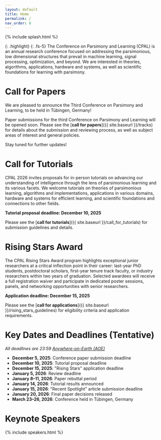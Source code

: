 ```yaml
---
layout: default
title: Home
permalink: /
nav_order: 0
---
```


{% include splash.html %}

{: .highlight}
{: .fs-5}
The Conference on Parsimony and Learning (CPAL) is an annual research
conference focused on addressing the parsimonious, low dimensional structures
that prevail in machine learning, signal processing, optimization, and beyond.
We are interested in theories, algorithms, applications, hardware and systems,
as well as scientific foundations for learning with parsimony.

<!--
We describe [our]({{ site.baseurl }}/organization_committee) vision for the conference in
more detail [here]({{ site.baseurl }}/vision).
-->


# Call for Papers

<!-- {: .fs-5 .text-center} -->
<!-- [Submit your Work on OpenReview](https://openreview.net/group?id=CPAL.cc/2026/Conference) -->

We are pleased to announce the Third Conference on Parsimony and Learning,
to be held in Tübingen, Germany!

Paper submissions for the third Conference on
Parsimony and Learning will be opened soon.
Please see the [**call for papers**]({{ site.baseurl
}}/tracks) for details about the submission and reviewing process, as well as
subject areas of interest and general policies.


Stay tuned for further updates!


# Call for Tutorials

CPAL 2026 invites proposals for in-person tutorials on advancing our understanding of intelligence through the lens of parsimonious learning and its various facets. We welcome tutorials on theories of parsimonious learning, algorithms and implementations, applications in various domains, hardware and systems for efficient learning, and scientific foundations and connections to other fields.

**Tutorial proposal deadline: December 10, 2025**

Please see the [**call for tutorials**]({{ site.baseurl }}/call_for_tutorials) for submission guidelines and details.


# Rising Stars Award

The CPAL Rising Stars Award program highlights exceptional junior researchers at a critical inflection point in their career: last-year PhD students, postdoctoral scholars, first-year tenure track faculty, or industry researchers within two years of graduation. Selected awardees will receive a full registration waiver and participate in dedicated poster sessions, panels, and networking opportunities with senior researchers.

**Application deadline: December 15, 2025**

Please see the [**call for applications**]({{ site.baseurl }}/rising_stars_guidelines) for eligibility criteria and application requirements.



# Key Dates and Deadlines (Tentative)


*All deadlines are 23:59 [Anywhere-on-Earth (AOE)](https://www.ieee802.org/16/aoe.html)*

- **December 5, 2025**: Conference paper submission deadline
- **December 10, 2025**: Tutorial proposal deadline
- **December 15, 2025**: "Rising Stars" application deadline
- **January 5, 2026**: Review deadline
- **January 8–11, 2026**: Paper rebuttal period
- **January 14, 2026**: Tutorial results announced
- **January 15, 2026**: "Recent Spotlight" article submission deadline
- **January 20, 2026**: Final paper decisions released
- **March 23–26, 2026**: Conference held in Tübingen, Germany

<!-- {: .highlight} -->
<!-- See the [deadlines page]({{ site.baseurl }}/deadlines) for a complete list of -->
<!-- key dates. -->

<!-- # Register to Attend CPAL 2026 -->
<!---->
<!---->
<!-- All CPAL attendees are required to register. **The deadline to register has -->
<!-- been extended to December 23rd, 2025.** -->
<!---->
<!-- <span class="fs-6"> -->
<!-- [Register Now](https://cvent.me/X5aaar){: .btn} -->
<!-- </span> -->

<!-- <br> -->


# Keynote Speakers

<!-- Information on the speakers' planned talks is available [here]({{site.baseurl}}/speakers/#talk-details). -->

{% include speakers.html %}


<!-- ![Stanford Data Science logo]({{ site.baseurl }}/assets/images/SDS_logo_large.png) -->


